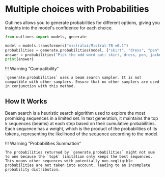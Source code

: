 # Multiple choices with Probabilities

Outlines allows you to generate probabilities for different options, giving you insights into the model's confidence for each choice.

```python
from outlines import models, generate

model = models.transformers("mistralai/Mistral-7B-v0.1")
probabilities = generate.probabilities(model, ["skirt", "dress", "pen", "jacket"])
answer = probabilities("Pick the odd word out: skirt, dress, pen, jacket")
print(answer)
```

!!! Warning "Compatibility"

    `generate.probabilities` uses a beam search sampler. It is not compatible with other samplers. Ensure that no other samplers are used in conjunction with this method.

## How It Works


Beam search is a heuristic search algorithm used to explore the most promising sequences in a limited set. In text generation, it maintains the top `k` sequences (beams) at each step based on their cumulative probabilities. Each sequence has a weight, which is the product of the probabilities of its tokens, representing the likelihood of the sequence according to the model.

!!! Warning "Probabilities Summation"

    The probabilities returned by `generate.probabilities` might not sum to one because the `topk` limitation only keeps the best sequences. This means other sequences with potentially non-negligible probabilities are not taken into account, leading to an incomplete probability distribution.
